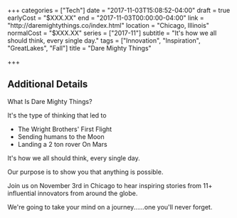 +++
categories = ["Tech"]
date = "2017-11-03T15:08:52-04:00"
draft = true
earlyCost = "$XXX.XX"
end = "2017-11-03T00:00:00-04:00"
link = "http://daremightythings.co/index.html"
location = "Chicago, Illinois"
normalCost = "$XXX.XX"
series = ["2017-11"]
subtitle = "It's how we all should think, every single day."
tags = ["Innovation", "Inspiration", "GreatLakes", "Fall"]
title = "Dare Mighty Things"

+++
<!--more-->

## Additional Details

What Is Dare Mighty Things?

It's the type of thinking that led to

* The Wright Brothers' First Flight
* Sending humans to the Moon
* Landing a 2 ton rover On Mars

It's how we all should think, every single day.

Our purpose is to show you that anything is possible.

Join us on November 3rd in Chicago to hear inspiring stories from 11+ influential innovators from around the globe.

We're going to take your mind on a journey......one you'll never forget.